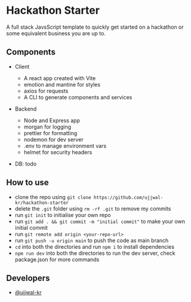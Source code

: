 # Hackathon Starter

A full stack JavsScript template to quickly get started on a hackathon or some equivalent business you are up to.

## Components

- Client
    - A react app created with Vite
    - emotion and mantine for styles
    - axios for requests
    - A CLI to generate components and services

- Backend
    - Node and Express app
    - morgan for logging
    - prettier for formatting
    - nodemon for dev server
    - .env to manage environment vars
    - helmet for security headers

- DB: todo

## How to use

- clone the repo using `git clone https://github.com/ujjwal-kr/hackathon-starter`
- delete the `.git` folder using `rm -rf .git` to remove my commits
- run `git init` to initialise your own repo
- run `git add . && git commit -m "initial commit"` to make your own initial commit
- run `git remote add origin <your-repo-url>`
- run `git push -u origin main` to push the code as main branch
- `cd` into both the directories and run `npm i` to install dependencies
- `npm run dev` into both the directories to run the dev server, check package.json for more commands

## Developers
 - [@ujjwal-kr](https://github.com/ujjwal-kr)
